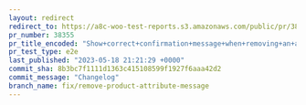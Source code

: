 ```yaml
---
layout: redirect
redirect_to: https://a8c-woo-test-reports.s3.amazonaws.com/public/pr/38355/e2e/index.html
pr_number: 38355
pr_title_encoded: "Show+correct+confirmation+message+when+removing+an+attribute+from+a+product"
pr_test_type: e2e
last_published: "2023-05-18 21:21:29 +0000"
commit_sha: 8b3bc7f1111d1363c415108599f1927f6aaa42d2
commit_message: "Changelog"
branch_name: fix/remove-product-attribute-message
---
```

